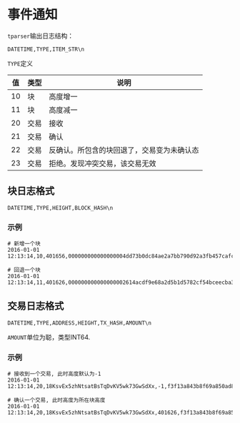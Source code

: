 # 事件通知

`tparser`输出日志结构：

```
DATETIME,TYPE,ITEM_STR\n
```

`TYPE`定义

 值 | 类型 | 说明 
-----|------|------
10 | 块 | 高度增一
11 | 块 | 高度减一
20 | 交易 | 接收
21 | 交易 | 确认
22 | 交易 | 反确认。所包含的块回退了，交易变为未确认态
23 | 交易 | 拒绝。发现冲突交易，该交易无效

## 块日志格式

```
DATETIME,TYPE,HEIGHT,BLOCK_HASH\n
```

### 示例

```
# 新增一个块
2016-01-01 12:13:14,10,401656,000000000000000004dd73b0dc84ae2a7bb790d92a3fb457cafca2c221206aa0

# 回退一个块
2016-01-01 12:13:14,11,401626,000000000000000002614acdf9e68a2d5b1d5782cf54bceecba33d1760313b40
```


## 交易日志格式

```
DATETIME,TYPE,ADDRESS,HEIGHT,TX_HASH,AMOUNT\n
```

`AMOUNT`单位为聪，类型INT64.

### 示例

```
# 接收到一个交易, 此时高度默认为-1
2016-01-01 12:13:14,20,18KsvEx5zhNtsatBsTqDvKV5wk73GwSdXx,-1,f3f13a843b8f69a850ad8e45becae5ccd9cc3f5c85f5eb78a54bb9971c50ed9b,725865

# 确认一个交易, 此时高度为所在块高度
2016-01-01 12:13:14,20,18KsvEx5zhNtsatBsTqDvKV5wk73GwSdXx,401626,f3f13a843b8f69a850ad8e45becae5ccd9cc3f5c85f5eb78a54bb9971c50ed9b,725865
```